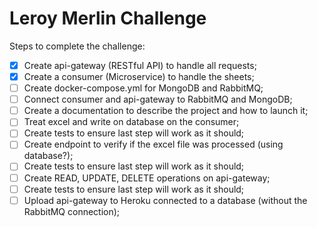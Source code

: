 # Leroy Merlin Challenge

Steps to complete the challenge:

- [x] Create api-gateway (RESTful API) to handle all requests;
- [x] Create a consumer (Microservice) to handle the sheets;
- [ ] Create docker-compose.yml for MongoDB and RabbitMQ;
- [ ] Connect consumer and api-gateway to RabbitMQ and MongoDB;
- [ ] Create a documentation to describe the project and how to launch it;
- [ ] Treat excel and write on database on the consumer;
- [ ] Create tests to ensure last step will work as it should;
- [ ] Create endpoint to verify if the excel file was processed (using database?);
- [ ] Create tests to ensure last step will work as it should;
- [ ] Create READ, UPDATE, DELETE operations on api-gateway;
- [ ] Create tests to ensure last step will work as it should;
- [ ] Upload api-gateway to Heroku connected to a database (without the RabbitMQ connection);
